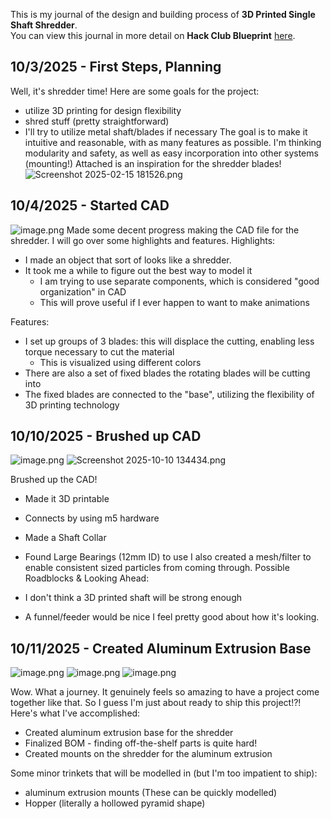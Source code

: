 <!--
  ===================    !!READ THIS NOTICE!!   ====================
  DO NOT edit this file manually. Your changes WILL BE OVERWRITTEN!
  This journal is auto generated and updated by Hack Club Blueprint.
  To edit this file, please edit your journal entries on Blueprint.
  ==================================================================
-->

This is my journal of the design and building process of **3D Printed Single Shaft Shredder**.  
You can view this journal in more detail on **Hack Club Blueprint** [here](https://blueprint.hackclub.com/projects/98).


## 10/3/2025 - First Steps, Planning  

Well, it's shredder time! 
Here are some goals for the project: 
- utilize 3D printing for design flexibility
- shred stuff (pretty straightforward)
- I'll try to utilize metal shaft/blades if necessary
The goal is to make it intuitive and reasonable, with as many features as possible.
I'm thinking modularity and safety, as well as easy incorporation into other systems (mounting!)
Attached is an inspiration for the shredder blades!
![Screenshot 2025-02-15 181526.png](https://blueprint.hackclub.com/user-attachments/blobs/redirect/eyJfcmFpbHMiOnsiZGF0YSI6MjI2LCJwdXIiOiJibG9iX2lkIn19--62f3418ef9f604598f068dfddee4d7adb16aa483/Screenshot%202025-02-15%20181526.png)
  

## 10/4/2025 - Started CAD  

![image.png](https://blueprint.hackclub.com/user-attachments/blobs/redirect/eyJfcmFpbHMiOnsiZGF0YSI6NDM1LCJwdXIiOiJibG9iX2lkIn19--681e24f4f9d92724c9e87b0a970ba90bb61fc071/image.png)
Made some decent progress making the CAD file for the shredder. I will go over some highlights and features. 
Highlights:

- I made an object that sort of looks like a shredder. 
- It took me a while to figure out the best way to model it
	- I am trying to use separate components, which is considered "good organization" in CAD
	- This will prove useful if I ever happen to want to make animations

Features:

- I set up groups of 3 blades: this will displace the cutting, enabling less torque necessary to cut the material 
	- This is visualized using different colors
- There are also a set of fixed blades the rotating blades will be cutting into
- The fixed blades are connected to the "base", utilizing the flexibility of 3D printing technology  

## 10/10/2025 - Brushed up CAD  

![image.png](https://blueprint.hackclub.com/user-attachments/blobs/proxy/eyJfcmFpbHMiOnsiZGF0YSI6MTQ1MiwicHVyIjoiYmxvYl9pZCJ9fQ==--6fc428b0e8b587b821c30bd0c3dda4274a89033d/image.png)
![Screenshot 2025-10-10 134434.png](https://blueprint.hackclub.com/user-attachments/blobs/proxy/eyJfcmFpbHMiOnsiZGF0YSI6MTQ1MywicHVyIjoiYmxvYl9pZCJ9fQ==--0b0b124920553589147f04995d1d9195f9965a53/Screenshot%202025-10-10%20134434.png)

Brushed up the CAD!

- Made it 3D printable
- Connects by using m5 hardware
- Made a Shaft Collar
- Found Large Bearings (12mm ID) to use
I also created a mesh/filter to enable consistent sized particles from coming through.
Possible Roadblocks & Looking Ahead:

- I don't think a 3D printed shaft will be strong enough
- A funnel/feeder would be nice
I feel pretty good about how it's looking.  

## 10/11/2025 - Created Aluminum Extrusion Base  

![image.png](https://blueprint.hackclub.com/user-attachments/blobs/proxy/eyJfcmFpbHMiOnsiZGF0YSI6MTcwNywicHVyIjoiYmxvYl9pZCJ9fQ==--ea648d3cc68ccbb904c799057a8054e6f4ac78ec/image.png)
![image.png](https://blueprint.hackclub.com/user-attachments/blobs/proxy/eyJfcmFpbHMiOnsiZGF0YSI6MTcwOCwicHVyIjoiYmxvYl9pZCJ9fQ==--c5940f4370eb364cfa51944b8812973b82ae5693/image.png)
![image.png](https://blueprint.hackclub.com/user-attachments/blobs/proxy/eyJfcmFpbHMiOnsiZGF0YSI6MTcwOSwicHVyIjoiYmxvYl9pZCJ9fQ==--e29d462c45e7787adc2fcb5362b9410d7c2b8f21/image.png)

Wow. What a journey.
It genuinely feels so amazing to have a project come together like that.
So I guess I'm just about ready to ship this project!?!
Here's what I've accomplished:

- Created aluminum extrusion base for the shredder
- Finalized BOM - finding off-the-shelf parts is quite hard!
- Created mounts on the shredder for the aluminum extrusion

Some minor trinkets that will be modelled in (but I'm too impatient to ship):

- aluminum extrusion mounts (These can be quickly modelled)
- Hopper (literally a hollowed pyramid shape)
  

